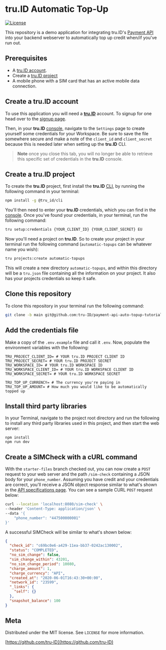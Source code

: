 # tru.ID Automatic Top-Up

[![License][license-image]][license-url]

This repository is a demo application for integrating tru.ID's [Payment API](https://developer.tru.id/docs/reference/utils#tag/payments_v0.2) into your backend webserver to automatically top up credit when/if you've run out.

## Prerequisites

- A [tru.ID account](https://tru.id/).
- Create a [tru.ID project](https://developer.tru.id/console)
- A mobile phone with a SIM card that has an active mobile data connection.

## Create a tru.ID account

To use this application you will need a [**tru.ID**](https://www.tru.id) account. To signup for one head over to the [signup page](https://tru.id/signup).

Then, in your **tru.ID** [console](https://developer.tru.id/console), navigate to the `Settings` page to create yourself some credentials for your Workspace. Be sure to save the file somewhere secure and make a note of the `client_id` and `client_secret` because this is needed later when setting up the **tru.ID** CLI.

> **Note** once you close this tab, you will no longer be able to retrieve this specific set of credentials in the **tru.ID** console.

## Create a tru.ID project

To create the **tru.ID** project, first install the **tru.ID** [CLI](https://github.com/tru-ID/tru-cli), by running the following command in your terminal:

```bash
npm install -g @tru_id/cli
```

You'll then need to enter your **tru.ID** credentials, which you can find in the [console](https://developer.tru.id/console). Once you've found your credentials, in your terminal, run the following command: 

```bash
tru setup:credentials {YOUR_CLIENT_ID} {YOUR_CLIENT_SECRET} EU
```

Now you'll need a project on **tru.ID**. So to create your project in your terminal run the following command (`automatic-topups` can be whatever name you wish):

```bash
tru projects:create automatic-topups
```

This will create a new directory `automatic-topups`, and within this directory will be a `tru.json` file containing all the information on your project. It also has your projects credentials so keep it safe.

## Clone this repository

To clone this repository in your terminal run the following command:

```bash
git clone -b main git@github.com:tru-ID/payment-api-auto-topup-tutorial.git
```

## Add the credentials file

Make a copy of the `.env.example` file and call it `.env`. Now, populate the environment variables with the following:

```env
TRU_PROJECT_CLIENT_ID= # YOUR tru.ID PROJECT CLIENT ID
TRU_PROJECT_SECRET= # YOUR tru.ID PROJECT SECRET
TRU_WORKSPACE_ID= # YOUR tru.ID WORKSPACE ID
TRU_WORKSPACE_CLIENT_ID= # YOUR tru.ID WORKSPACE CLIENT ID
TRU_WORKSPACE_SECRET= # YOUR tru.ID WORKSPACE SECRET

TRU_TOP_UP_CURRENCY= # The currency you're paying in
TRU_TOP_UP_AMOUNT= # How much you would like to be automatically topped up
```

## Install third party libraries

In your Terminal, navigate to the project root directory and run the following to install any third party libraries used in this project, and then start the web server:

```
npm install
npm run dev
```

## Create a SIMCheck with a cURL command

With the `starter-files` branch checked out, you can now create a `POST` request to your web server and the path `/sim-check` containing a JSON body for your `phone_number`. Assuming you have credit and your credentials are correct, you'll receive a JSON object response similar to what's shown in the [API specifications page](https://developer.tru.id/docs/reference/products#tag/sim_check_v0.1/operation/create-sim-check). You can see a sample CURL `POST` request below:

```bash
curl --location 'localhost:8080/sim-check' \
--header 'Content-Type: application/json' \
--data '{
    "phone_number": "447500000001"
}'
```

A successful SIMCheck will be similar to what's shown below:

```json
{
  "check_id": "c69bc0e6-a429-11ea-bb37-0242ac130002",
  "status": "COMPLETED",
  "no_sim_change": false,
  "sim_change_within": 43201,
  "no_sim_change_period": 10080,
  "charge_amount": 1,
  "charge_currency": "API",
  "created_at": "2020-06-01T16:43:30+00:00",
  "network_id": "23599",
  "_links": {
    "self": {}
  },
  "snapshot_balance": 100
}
```

## Meta

Distributed under the MIT license. See `LICENSE` for more information.

[https://github.com/tru-ID](https://github.com/tru-ID)

[license-image]: https://img.shields.io/badge/License-MIT-blue.svg
[license-url]: LICENSE